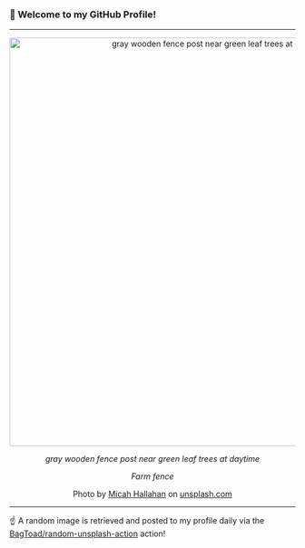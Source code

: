 ### 👋 Welcome to my GitHub Profile!

----

<div align="center">
  <img width="720" src="https://images.unsplash.com/photo-1444323696443-1b5cedba84bc?crop=entropy&cs=tinysrgb&fit=max&fm=jpg&ixid=M3w1NTI0OTR8MHwxfHJhbmRvbXx8fHx8fHx8fDE3NTU2NzA1Mzh8&ixlib=rb-4.1.0&q=80&w=1080" alt="gray wooden fence post near green leaf trees at daytime">
  
  <em>gray wooden fence post near green leaf trees at daytime</em>
  
  <em>Farm fence</em>
  
  Photo by [Micah Hallahan](http://micahhallahan.com/) on [unsplash.com](https://unsplash.com/)
</div>

----

☝️ A random image is retrieved and posted to my profile daily via the [BagToad/random-unsplash-action](https://github.com/BagToad/random-unsplash-action) action!
